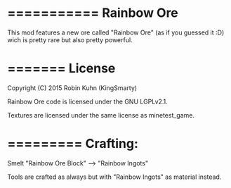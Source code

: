 ===========
Rainbow Ore
===========

This mod features a new ore called "Rainbow Ore" (as if you guessed it :D) wich is pretty rare but also pretty powerful.

=======
License
=======

Copyright (C) 2015 Robin Kuhn (KingSmarty)

Rainbow Ore code is licensed under the GNU LGPLv2.1.

Textures are licensed under the same license as minetest_game.

=========
Crafting:
=========

Smelt "Rainbow Ore Block" --> "Rainbow Ingots"

Tools are crafted as always but with "Rainbow Ingots" as material instead.